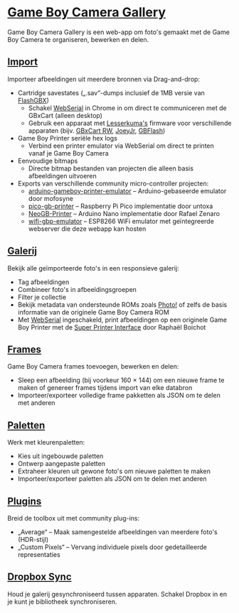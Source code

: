 # [Game Boy Camera Gallery](https://github.com/HerrZatacke/gb-printer-web)

Game Boy Camera Gallery is een web-app om foto's gemaakt met de Game Boy Camera te organiseren, bewerken en delen.

## [Import](/import)
Importeer afbeeldingen uit meerdere bronnen via Drag-and-drop:
- Cartridge savestates („.sav“-dumps inclusief de 1MB versie van [FlashGBX](https://github.com/lesserkuma/FlashGBX))
  - Schakel [WebSerial](/webusb) in Chrome in om direct te communiceren met de GBxCart (alleen desktop)
  - Gebruik een apparaat met [Lesserkuma's](https://github.com/lesserkuma) firmware voor verschillende apparaten (bijv. [GBxCart RW](https://www.gbxcart.com/), [JoeyJr](https://bennvenn.myshopify.com/products/usb-gb-c-cart-dumper-the-joey-jr), [GBFlash](https://github.com/simonkwng/GBFlash))
- Game Boy Printer seriële hex logs
  - Verbind een printer emulator via WebSerial om direct te printen vanaf je Game Boy Camera
- Eenvoudige bitmaps
  - Directe bitmap bestanden van projecten die alleen basis afbeeldingen uitvoeren
- Exports van verschillende community micro-controller projecten:
  - [arduino-gameboy-printer-emulator](https://github.com/mofosyne/arduino-gameboy-printer-emulator) – Arduino-gebaseerde emulator door mofosyne
  - [pico-gb-printer](https://github.com/untoxa/pico-gb-printer/) – Raspberry Pi Pico implementatie door untoxa
  - [NeoGB-Printer](https://github.com/zenaror/NeoGB-Printer) – Arduino Nano implementatie door Rafael Zenaro
  - [wifi-gbp-emulator](https://github.com/HerrZatacke/wifi-gbp-emulator) – ESP8266 WiFi emulator met geïntegreerde webserver die deze webapp kan hosten

## [Galerij](/gallery)
Bekijk alle geïmporteerde foto's in een responsieve galerij:
- Tag afbeeldingen
- Combineer foto's in afbeeldingsgroepen
- Filter je collectie
- Bekijk metadata van ondersteunde ROMs zoals [Photo!](https://github.com/untoxa/gb-photo) of zelfs de basis informatie van de originele Game Boy Camera ROM
- Met [WebSerial](/webusb) ingeschakeld, print afbeeldingen op een originele Game Boy Printer met de [Super Printer Interface](https://github.com/Raphael-Boichot/Yet-another-PC-to-Game-Boy-Printer-interface/) door Raphaël Boichot

## [Frames](/frames)
Game Boy Camera frames toevoegen, bewerken en delen:
- Sleep een afbeelding (bij voorkeur 160 × 144) om een nieuwe frame te maken of genereer frames tijdens import van elke databron
- Importeer/exporteer volledige frame pakketten als JSON om te delen met anderen

## [Paletten](/palettes)
Werk met kleurenpaletten:
- Kies uit ingebouwde paletten
- Ontwerp aangepaste paletten
- Extraheer kleuren uit gewone foto's om nieuwe paletten te maken
- Importeer/exporteer paletten als JSON om te delen met anderen

## [Plugins](/settings/plugins)
Breid de toolbox uit met community plug-ins:
- „Average“ – Maak samengestelde afbeeldingen van meerdere foto's (HDR-stijl)
- „Custom Pixels“ – Vervang individuele pixels door gedetailleerde representaties

## [Dropbox Sync](/settings/dropbox)
Houd je galerij gesynchroniseerd tussen apparaten. Schakel Dropbox in en je kunt je bibliotheek synchroniseren.
